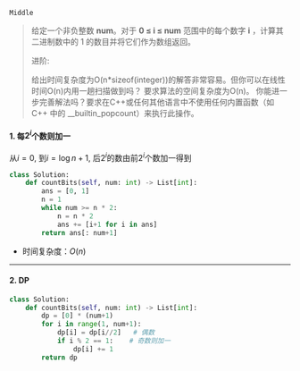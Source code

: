`Middle`

> 给定一个非负整数 **num**。对于 **0 ≤ i ≤ num** 范围中的每个数字 **i** ，计算其二进制数中的 1 的数目并将它们作为数组返回。
>
> 进阶:
>
> 给出时间复杂度为O(n*sizeof(integer))的解答非常容易。但你可以在线性时间O(n)内用一趟扫描做到吗？
> 要求算法的空间复杂度为O(n)。
> 你能进一步完善解法吗？要求在C++或任何其他语言中不使用任何内置函数（如 C++ 中的 __builtin_popcount）来执行此操作。

#### 1.  每$2^i$个数则加一

从$i=0$, 到$i=\log n + 1$, 后$2^i$的数由前$2^i$个数加一得到

```python
class Solution:
    def countBits(self, num: int) -> List[int]:
        ans = [0, 1]
        n = 1
        while num >= n * 2:
            n = n * 2
            ans += [i+1 for i in ans]
        return ans[: num+1]
```

- 时间复杂度：$O(n)$

---

#### 2. DP

```python
class Solution:
    def countBits(self, num: int) -> List[int]:
        dp = [0] * (num+1)
        for i in range(1, num+1):
            dp[i] = dp[i//2]   # 偶数
            if i % 2 == 1:    # 奇数则加一
                dp[i] += 1
        return dp
```



